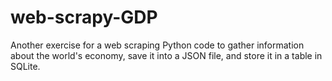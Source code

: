 # web-scrapy-GDP
Another exercise for a web scraping Python code to gather information about the world's economy, save it into a JSON file, and store it in a table in SQLite.
